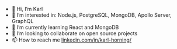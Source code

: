 - 👋 Hi, I’m Karl
- 👀 I’m interested in: Node.js, PostgreSQL, MongoDB, Apollo Server, GraphQL
- 🌱 I’m currently learning React and MongoDB
- 💞️ I’m looking to collaborate on open source projects
- 📫 How to reach me [linkedin.com/in/karl-horning/](https://www.linkedin.com/in/karl-horning/)

<!---
Karl-Horning/Karl-Horning is a ✨ special ✨ repository because its `README.md` (this file) appears on your GitHub profile.
You can click the Preview link to take a look at your changes.
--->
